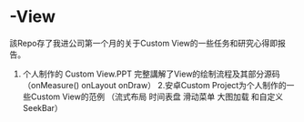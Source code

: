 # -View
該Repo存了我进公司第一个月的关于Custom View的一些任务和研究心得即报告。
1. 个人制作的 Custom View.PPT 完整講解了View的绘制流程及其部分源码（onMeasure() onLayout onDraw）
2.安卓Custom Project为个人制作的一些Custom View的范例 （流式布局 时间表盘 滑动菜单 大图加载 和自定义SeekBar）
